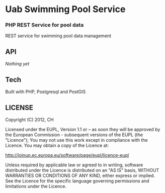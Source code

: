 Uab Swimming Pool Service
=========================
### PHP REST Service for pool data
 
REST service for swimming pool data management  

API
---
*Nothing yet*

Tech
---
Built with PHP, Postgresql and PostGIS

LICENSE
-------

Copyright (C) 2012, CH

Licensed under the EUPL, Version 1.1 or – as soon they will be approved by the European Commission - subsequent versions of the EUPL (the "Licence");
You may not use this work except in compliance with the Licence. You may obtain a copy of the Licence at:

http://joinup.ec.europa.eu/software/page/eupl/licence-eupl

Unless required by applicable law or agreed to in writing, software distributed under the Licence is distributed on an "AS IS" basis, WITHOUT WARRANTIES OR CONDITIONS OF ANY KIND, either express or implied.
See the Licence for the specific language governing permissions and limitations under the Licence.